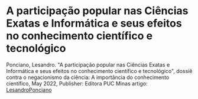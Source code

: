 # A participação popular nas Ciências Exatas e Informática e seus efeitos no conhecimento científico e tecnológico

Ponciano, Lesandro. "A participação popular nas Ciências Exatas e Informática e seus efeitos no conhecimento científico e tecnológico", dossiê contra o negacionismo da ciência: A importância do conhecimento científico, May 2022, Publisher: Editora PUC Minas artigo: [LesandroPonciano](https://www.researchgate.net/publication/360671297_A_participacao_popular_nas_Ciencias_Exatas_e_Informatica_e_seus_efeitos_no_conhecimento_cientifico_e_tecnologico)
